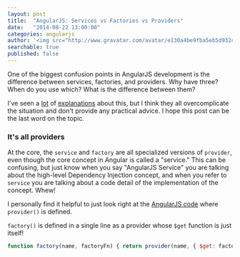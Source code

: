 ```yaml
---
layout: post
title:  "AngularJS: Services vs Factories vs Providers"
date:   "2014-08-22 13:00:00"
categories: angularjs
author: '<img src="http://www.gravatar.com/avatar/e130a4be9fba5eb5d932c813fbe3a58d?s=48&amp;d=mm" class="author-icon"><a href="http://twitter.com/maxlynch" target="_blank">@maxlynch</a>'
searchable: true
published: false
---
```


One of the biggest confusion points in AngularJS development is the difference between services, factories, and providers. Why have three? When do you use which? What is the difference between them?

I've seen a [lot](http://stackoverflow.com/questions/15666048/angular-js-service-vs-provider-vs-factory) of [explanations](http://stackoverflow.com/questions/13762228/confused-about-service-vs-factory) about this, but I think they all overcomplicate the situation and don't provide any practical advice. I hope this post can be the last word on the topic.

### It's all providers

At the core, the `service` and `factory` are all specialized versions of `provider`, even though the core concept in Angular is called a "service." This can be confusing, but just know when you say "AngularJS Service" you are talking about the high-level Dependency Injection concept, and when you refer to `service` you are talking about a code detail of the implementation of the concept. Whew!

I personally find it helpful to just look right at the [AngularJS code](https://github.com/angular/angular.js/blob/c94329a891a1c082567c490ccf58ba8592b464ad/src/auto/injector.js#L655) where `provider()` is defined.

`factory()` is defined in a single line as a provider whose `$get` function is just itself!

```javascript
function factory(name, factoryFn) { return provider(name, { $get: factoryFn }); }
```
